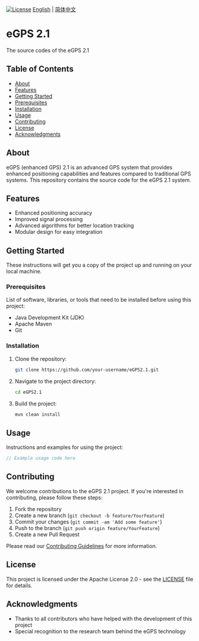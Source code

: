[![License](https://img.shields.io/badge/license-Apache%202.0-blue.svg)](LICENSE)
[English](README.md) | [简体中文](README.zh.md)

# eGPS 2.1

The source codes of the eGPS 2.1

## Table of Contents

- [About](#about)
- [Features](#features)
- [Getting Started](#getting-started)
- [Prerequisites](#prerequisites)
- [Installation](#installation)
- [Usage](#usage)
- [Contributing](#contributing)
- [License](#license)
- [Acknowledgments](#acknowledgments)

## About

eGPS (enhanced GPS) 2.1 is an advanced GPS system that provides enhanced positioning capabilities and features compared to traditional GPS systems. This repository contains the source code for the eGPS 2.1 system.

## Features

- Enhanced positioning accuracy
- Improved signal processing
- Advanced algorithms for better location tracking
- Modular design for easy integration

## Getting Started

These instructions will get you a copy of the project up and running on your local machine.

### Prerequisites

List of software, libraries, or tools that need to be installed before using this project:
- Java Development Kit (JDK)
- Apache Maven
- Git

### Installation

1. Clone the repository:
   ```bash
   git clone https://github.com/your-username/eGPS2.1.git
   ```
2. Navigate to the project directory:
   ```bash
   cd eGPS2.1
   ```
3. Build the project:
   ```bash
   mvn clean install
   ```

## Usage

Instructions and examples for using the project:

```java
// Example usage code here
```

## Contributing

We welcome contributions to the eGPS 2.1 project. If you're interested in contributing, please follow these steps:

1. Fork the repository
2. Create a new branch (`git checkout -b feature/YourFeature`)
3. Commit your changes (`git commit -am 'Add some feature'`)
4. Push to the branch (`git push origin feature/YourFeature`)
5. Create a new Pull Request

Please read our [Contributing Guidelines](CONTRIBUTING.md) for more information.

## License

This project is licensed under the Apache License 2.0 - see the [LICENSE](LICENSE) file for details.

## Acknowledgments

- Thanks to all contributors who have helped with the development of this project
- Special recognition to the research team behind the eGPS technology